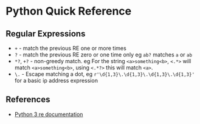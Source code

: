 # Python Quick Reference

## Regular Expressions

* `+` - match the previous RE one or more times
* `?` - match the previous RE zero or one time only eg `ab?` matches `a` or `ab`
* `*?`, `+?` - non-greedy match. eg For the string `<a>something<b>`, `<.*>` will match `<a>something<b>`, using `<.*?>` this will match `<a>`.
* `\.` - Escape matching a dot, eg `r'\d{1,3}\.\d{1,3}\.\d{1,3}\.\d{1,3}'` for a basic ip address expression

## References

* [Python 3 re documentation](https://docs.python.org/3/library/re.html)
